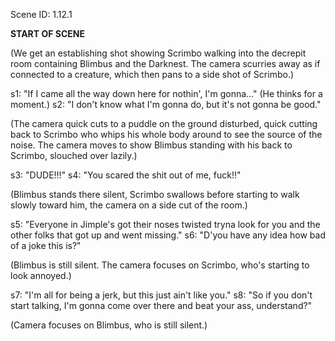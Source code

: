 Scene ID: 1.12.1

**START OF SCENE**

(We get an establishing shot showing Scrimbo walking into the decrepit room containing Blimbus and the Darknest. The camera scurries away as if connected to a creature, which then pans to a side shot of Scrimbo.)

s1: "If I came all the way down here for nothin', I'm gonna..." (He thinks for a moment.)
s2: "I don't know what I'm gonna do, but it's not gonna be good."

(The camera quick cuts to a puddle on the ground disturbed, quick cutting back to Scrimbo who whips his whole body around to see the source of the noise. The camera moves to show Blimbus standing with his back to Scrimbo, slouched over lazily.)

s3: "DUDE!!!"
s4: "You scared the shit out of me, fuck!!"

(Blimbus stands there silent, Scrimbo swallows before starting to walk slowly toward him, the camera on a side cut of the room.)

s5: "Everyone in Jimple's got their noses twisted tryna look for you and the other folks that got up and went missing."
s6: "D'you have any idea how bad of a joke this is?"

(Blimbus is still silent. The camera focuses on Scrimbo, who's starting to look annoyed.)

s7: "I'm all for being a jerk, but this just ain't like you."
s8: "So if you don't start talking, I'm gonna come over there and beat your ass, understand?"

(Camera focuses on Blimbus, who is still silent.)